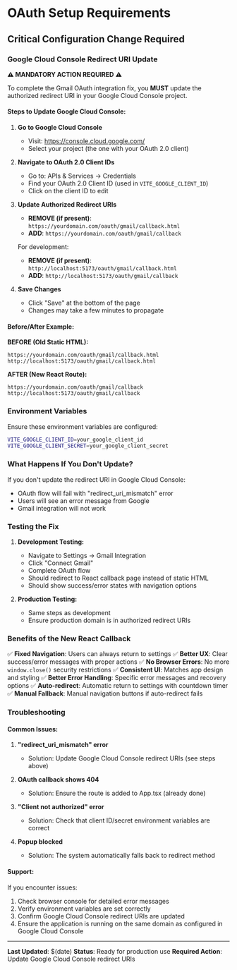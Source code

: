 # OAuth Setup Requirements

## Critical Configuration Change Required

### Google Cloud Console Redirect URI Update

**⚠️ MANDATORY ACTION REQUIRED** ⚠️

To complete the Gmail OAuth integration fix, you **MUST** update the authorized redirect URI in your Google Cloud Console project.

#### Steps to Update Google Cloud Console:

1. **Go to Google Cloud Console**
   - Visit: https://console.cloud.google.com/
   - Select your project (the one with your OAuth 2.0 client)

2. **Navigate to OAuth 2.0 Client IDs**
   - Go to: APIs & Services → Credentials
   - Find your OAuth 2.0 Client ID (used in `VITE_GOOGLE_CLIENT_ID`)
   - Click on the client ID to edit

3. **Update Authorized Redirect URIs**
   - **REMOVE (if present)**: `https://yourdomain.com/oauth/gmail/callback.html`
   - **ADD**: `https://yourdomain.com/oauth/gmail/callback`
   
   For development:
   - **REMOVE (if present)**: `http://localhost:5173/oauth/gmail/callback.html`
   - **ADD**: `http://localhost:5173/oauth/gmail/callback`

4. **Save Changes**
   - Click "Save" at the bottom of the page
   - Changes may take a few minutes to propagate

#### Before/After Example:

**BEFORE (Old Static HTML):**
```
https://yourdomain.com/oauth/gmail/callback.html
http://localhost:5173/oauth/gmail/callback.html
```

**AFTER (New React Route):**
```
https://yourdomain.com/oauth/gmail/callback
http://localhost:5173/oauth/gmail/callback
```

### Environment Variables

Ensure these environment variables are configured:

```bash
VITE_GOOGLE_CLIENT_ID=your_google_client_id
VITE_GOOGLE_CLIENT_SECRET=your_google_client_secret
```

### What Happens If You Don't Update?

If you don't update the redirect URI in Google Cloud Console:
- OAuth flow will fail with "redirect_uri_mismatch" error
- Users will see an error message from Google
- Gmail integration will not work

### Testing the Fix

1. **Development Testing:**
   - Navigate to Settings → Gmail Integration
   - Click "Connect Gmail"
   - Complete OAuth flow
   - Should redirect to React callback page instead of static HTML
   - Should show success/error states with navigation options

2. **Production Testing:**
   - Same steps as development
   - Ensure production domain is in authorized redirect URIs

### Benefits of the New React Callback

✅ **Fixed Navigation**: Users can always return to settings
✅ **Better UX**: Clear success/error messages with proper actions
✅ **No Browser Errors**: No more `window.close()` security restrictions
✅ **Consistent UI**: Matches app design and styling
✅ **Better Error Handling**: Specific error messages and recovery options
✅ **Auto-redirect**: Automatic return to settings with countdown timer
✅ **Manual Fallback**: Manual navigation buttons if auto-redirect fails

### Troubleshooting

#### Common Issues:

1. **"redirect_uri_mismatch" error**
   - Solution: Update Google Cloud Console redirect URIs (see steps above)

2. **OAuth callback shows 404**
   - Solution: Ensure the route is added to App.tsx (already done)

3. **"Client not authorized" error**
   - Solution: Check that client ID/secret environment variables are correct

4. **Popup blocked**
   - Solution: The system automatically falls back to redirect method

#### Support:

If you encounter issues:
1. Check browser console for detailed error messages
2. Verify environment variables are set correctly
3. Confirm Google Cloud Console redirect URIs are updated
4. Ensure the application is running on the same domain as configured in Google Cloud Console

---

**Last Updated**: $(date)
**Status**: Ready for production use
**Required Action**: Update Google Cloud Console redirect URIs